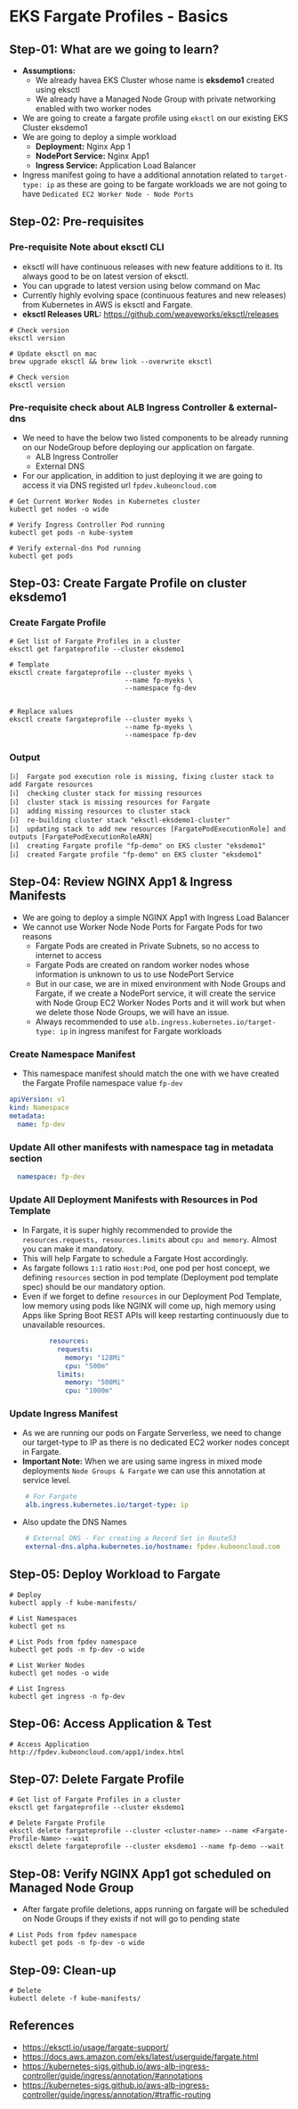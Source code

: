# EKS Fargate Profiles - Basics

## Step-01: What are we going to learn?
- **Assumptions:**
  - We already havea EKS Cluster whose name is **eksdemo1** created using eksctl
  - We already have a Managed Node Group with private networking enabled with two worker nodes
- We are going to create a fargate profile using `eksctl` on our existing EKS Cluster eksdemo1
- We are going to deploy a simple workload
  - **Deployment:** Nginx App 1
  - **NodePort Service:** Nginx App1 
  - **Ingress Service:** Application Load Balancer 
- Ingress manifest going to have a additional annotation related to `target-type: ip` as these are going to be fargate workloads we are not going to have `Dedicated EC2 Worker Node - Node Ports`

## Step-02: Pre-requisites
### Pre-requisite Note about eksctl CLI
- eksctl will have continuous releases with new feature additions to it. Its always good to be on latest version of eksctl. 
- You can upgrade to latest version using below command on Mac
- Currently highly evolving space (continuous features and new releases) from Kubernetes in AWS is eksctl and Fargate. 
- **eksctl Releases URL:** https://github.com/weaveworks/eksctl/releases
```
# Check version
eksctl version

# Update eksctl on mac
brew upgrade eksctl && brew link --overwrite eksctl

# Check version
eksctl version
```

### Pre-requisite check about ALB Ingress Controller & external-dns
- We need to have the below two listed components to be already running on our NodeGroup before deploying our application on fargate. 
  - ALB Ingress Controller
  - External DNS
- For our application, in addition to just deploying it we are going to access it via DNS registed url `fpdev.kubeoncloud.com`

```
# Get Current Worker Nodes in Kubernetes cluster
kubectl get nodes -o wide

# Verify Ingress Controller Pod running
kubectl get pods -n kube-system

# Verify external-dns Pod running
kubectl get pods
```

## Step-03: Create Fargate Profile on cluster eksdemo1
### Create Fargate Profile
```
# Get list of Fargate Profiles in a cluster
eksctl get fargateprofile --cluster eksdemo1

# Template
eksctl create fargateprofile --cluster myeks \
                             --name fp-myeks \
                             --namespace fg-dev


# Replace values
eksctl create fargateprofile --cluster myeks \
                             --name fp-myeks \
                             --namespace fp-dev
```

### Output
```log
[ℹ]  Fargate pod execution role is missing, fixing cluster stack to add Fargate resources
[ℹ]  checking cluster stack for missing resources
[ℹ]  cluster stack is missing resources for Fargate
[ℹ]  adding missing resources to cluster stack
[ℹ]  re-building cluster stack "eksctl-eksdemo1-cluster"
[ℹ]  updating stack to add new resources [FargatePodExecutionRole] and outputs [FargatePodExecutionRoleARN]
[ℹ]  creating Fargate profile "fp-demo" on EKS cluster "eksdemo1"
[ℹ]  created Fargate profile "fp-demo" on EKS cluster "eksdemo1"
```
## Step-04: Review NGINX App1 & Ingress Manifests
- We are going to deploy a simple NGINX App1 with Ingress Load Balancer
- We cannot use Worker Node Node Ports for Fargate Pods for two reasons
  - Fargate Pods are created in Private Subnets, so no access to internet to access
  - Fargate Pods are created on random worker nodes whose information is unknown to us to use NodePort Service
  - But in our case, we are in mixed environment with Node Groups and Fargate, if we create a NodePort service, it will create the service with Node Group EC2 Worker Nodes Ports and it will work but when we delete those Node Groups, we will have an issue. 
  - Always recommended to use `alb.ingress.kubernetes.io/target-type: ip` in ingress manifest for Fargate workloads
### Create Namespace Manifest 
- This namespace manifest should match the one with we have created the Fargate Profile namespace value `fp-dev`
```yml
apiVersion: v1
kind: Namespace
metadata: 
  name: fp-dev
```

### Update All other manifests with namespace tag in metadata section
```yml
  namespace: fp-dev 
```

### Update All Deployment Manifests with Resources in Pod Template
- In Fargate, it is super highly recommended to provide the `resources.requests, resources.limits` about `cpu and memory`.  Almost you can make it mandatory. 
- This will help Fargate to schedule a Fargate Host accordingly. 
- As fargate follows `1:1` ratio `Host:Pod`, one pod per host concept, we defining `resources` section in pod template (Deployment pod template spec) should be our mandatory option.
- Even if we forget to define `resources` in our Deployment Pod Template, low memory using pods like NGINX will come up, high memory using Apps like Spring Boot REST APIs will keep restarting continuously due to unavailable resources.
```yml
          resources:
            requests:
              memory: "128Mi"
              cpu: "500m"
            limits:
              memory: "500Mi"
              cpu: "1000m"    
```

### Update Ingress Manifest
- As we are running our pods on Fargate Serverless, we need to change our target-type to IP as there is no dedicated EC2 worker nodes concept in Fargate. 
- **Important Note:** When we are using same ingress in mixed mode deployments `Node Groups & Fargate` we can use this annotation at service level.
```yml
    # For Fargate
    alb.ingress.kubernetes.io/target-type: ip    
```
- Also update the DNS Names
```yml
    # External DNS - For creating a Record Set in Route53
    external-dns.alpha.kubernetes.io/hostname: fpdev.kubeoncloud.com   
```

## Step-05: Deploy Workload to Fargate
```
# Deploy 
kubectl apply -f kube-manifests/

# List Namespaces
kubectl get ns

# List Pods from fpdev namespace
kubectl get pods -n fp-dev -o wide

# List Worker Nodes
kubectl get nodes -o wide

# List Ingress
kubectl get ingress -n fp-dev
```

## Step-06: Access Application & Test
```
# Access Application
http://fpdev.kubeoncloud.com/app1/index.html
```


## Step-07: Delete Fargate Profile
```
# Get list of Fargate Profiles in a cluster
eksctl get fargateprofile --cluster eksdemo1

# Delete Fargate Profile
eksctl delete fargateprofile --cluster <cluster-name> --name <Fargate-Profile-Name> --wait
eksctl delete fargateprofile --cluster eksdemo1 --name fp-demo --wait
```


## Step-08: Verify NGINX App1 got scheduled on Managed Node Group
- After fargate profile deletions, apps running on fargate will be scheduled on Node Groups if they exists if not will go to pending state
```
# List Pods from fpdev namespace
kubectl get pods -n fp-dev -o wide
```

## Step-09: Clean-up
```
# Delete
kubectl delete -f kube-manifests/
```


## References
- https://eksctl.io/usage/fargate-support/
- https://docs.aws.amazon.com/eks/latest/userguide/fargate.html
- https://kubernetes-sigs.github.io/aws-alb-ingress-controller/guide/ingress/annotation/#annotations
- https://kubernetes-sigs.github.io/aws-alb-ingress-controller/guide/ingress/annotation/#traffic-routing
